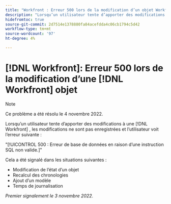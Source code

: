 ```yaml
---
title: "Workfront : Erreur 500 lors de la modification d’un objet Workfront"
description: "Lorsqu’un utilisateur tente d’apporter des modifications à un objet Workfront, les modifications ne sont pas enregistrées et une erreur s’affiche"
hidefromtoc: true
source-git-commit: 2d7514e1378880fa84acefdda4c06cb1794c5d42
workflow-type: tm+mt
source-wordcount: '97'
ht-degree: 4%

---
```



# [!DNL Workfront]: Erreur 500 lors de la modification d’une [!DNL Workfront] objet

>[!NOTE]
>
>Ce problème a été résolu le 4 novembre 2022.

Lorsqu’un utilisateur tente d’apporter des modifications à une [!DNL Workfront] , les modifications ne sont pas enregistrées et l’utilisateur voit l’erreur suivante :

&quot;[!UICONTROL 500 : Erreur de base de données en raison d’une instruction SQL non valide.]&quot;

Cela a été signalé dans les situations suivantes :

* Modification de l’état d’un objet
* Recalcul des chronologies
* Ajout d’un modèle
* Temps de journalisation

_Premier signalement le 3 novembre 2022._

